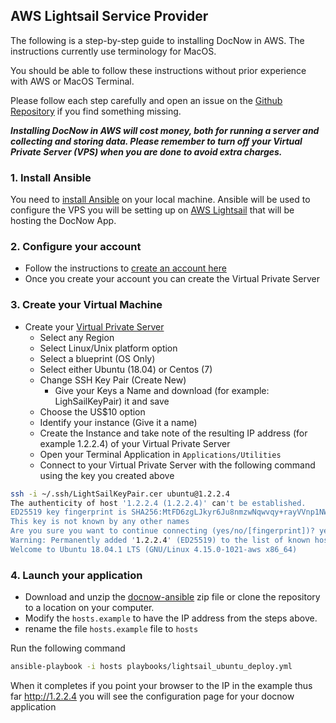 ## AWS Lightsail Service Provider

The following is a step-by-step guide to installing DocNow in AWS. The instructions currently use terminology for MacOS.

You should be able to follow these instructions without prior experience with AWS or MacOS Terminal.

Please follow each step carefully and open an issue on the [Github
Repository](https://github.com/DocNow/docnow-ansible/issues) if you find
something missing.


***Installing DocNow in AWS will cost money, both for running a server and collecting and storing data. Please remember to turn off your Virtual Private Server (VPS) when you are done to avoid extra charges.***

### 1. Install Ansible
You need to [install Ansible](https://docs.ansible.com/ansible/latest/installation_guide/intro_installation.html) on your local machine.  Ansible will be used to configure the VPS you will be setting up on [AWS Lightsail](https://aws.amazon.com/lightsail/?p=gsrc&c=ho_lvm) that will be hosting the DocNow App.


### 2. Configure your account

* Follow the instructions to [create an account here](https://portal.aws.amazon.com/billing/signup?client=lightsail&fid=1A3F6B376ECAC516-2C15C39C5ACECACB&redirect_url=https%3A%2F%2Flightsail.aws.amazon.com%2Fls%2Fsignup#/start)
* Once you create your account you can create the Virtual Private Server


### 3. Create your Virtual Machine

* Create your [Virtual Private Server](https://aws.amazon.com/getting-started/hands-on/launch-a-virtual-machine/)
  * Select any Region
  * Select Linux/Unix platform option 
  * Select a blueprint (OS Only)
  * Select either Ubuntu (18.04) or Centos (7)
  * Change SSH Key Pair (Create New)
    * Give your Keys a Name and download (for example: LighSailKeyPair) it and save
  * Choose the US$10 option
  * Identify your instance (Give it a name)
  * Create the Instance and take note of the resulting IP address (for example 1.2.2.4) of your Virtual Private Server
  * Open your Terminal Application in `Applications/Utilities`
  * Connect to your Virtual Private Server with the following command using the key you created above 

```bash
ssh -i ~/.ssh/LightSailKeyPair.cer ubuntu@1.2.2.4
The authenticity of host '1.2.2.4 (1.2.2.4)' can't be established.
ED25519 key fingerprint is SHA256:MtFD6zgLJkyr6Ju8nmzwNqwvqy+rayVVnp1NW97DW0s.
This key is not known by any other names
Are you sure you want to continue connecting (yes/no/[fingerprint])? yes
Warning: Permanently added '1.2.2.4' (ED25519) to the list of known hosts.
Welcome to Ubuntu 18.04.1 LTS (GNU/Linux 4.15.0-1021-aws x86_64)
```

### 4. Launch your application

* Download and unzip the [docnow-ansible](https://github.com/docnow/docnow-ansible) zip file or clone the repository to a location on your computer. 
* Modify the `hosts.example` to have the IP address from the steps above. 
* rename the file  `hosts.example` file to `hosts`

Run the following command

```bash
ansible-playbook -i hosts playbooks/lightsail_ubuntu_deploy.yml
```

When it completes if you point your browser to the IP in the example thus far http://1.2.2.4 you will see the configuration page for your docnow application
